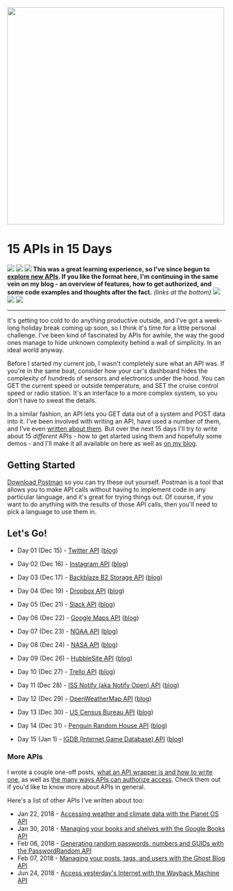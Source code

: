 <img src="https://grantwinney.com/content/images/2017/12/winter-hike-1796562_1920.jpg" width=500>

# 15 APIs in 15 Days

![](https://placehold.it/15/6ffffd/000000?text=+)
![](https://placehold.it/15/66a8ff/000000?text=+)
![](https://placehold.it/15/3c52bd/000000?text=+)
**This was a great learning experience, so I've since begun to [explore new APIs](https://grantwinney.com/tag/api/). If you like the format here, I'm continuing in the same vein on my blog - an overview of features, how to get authorized, and some code examples and thoughts after the fact.** *(links at the bottom)*
![](https://placehold.it/15/3c52bd/000000?text=+)
![](https://placehold.it/15/66a8ff/000000?text=+)
![](https://placehold.it/15/6ffffd/000000?text=+)

---

It's getting too cold to do anything productive outside, and I've got a week-long holiday break coming up soon, so I think it's time for a little personal challenge. I've been kind of fascinated by APIs for awhile, the way the good ones manage to hide unknown complexity behind a wall of simplicity. In an ideal world anyway.

Before I started my current job, I wasn't completely sure what an API was. If you're in the same boat, consider how your car's dashboard hides the complexity of hundreds of sensors and electronics under the hood. You can GET the current speed or outside temperature, and SET the cruise control speed or radio station. It's an interface to a more complex system, so you don't have to sweat the details.

In a similar fashion, an API lets you GET data out of a system and POST data into it. I've been involved with writing an API, have used a number of them, and I've even [written about them](https://grantwinney.com/what-is-an-api/). But over the next 15 days I'll try to write about 15 _different_ APIs - how to get started using them and hopefully some demos - and I'll make it all available on here as well as [on my blog](https://grantwinney.com/tag/15-apis-in-15-days/).

## Getting Started

[Download Postman](https://www.getpostman.com/) so you can try these out yourself. Postman is a tool that allows you to make API calls without having to implement code in any particular language, and it's great for trying things out. Of course, if you want to do anything with the results of those API calls, then you'll need to pick a language to use them in.

## Let's Go!

- Day 01 (Dec 15) - [Twitter API](Day%2001%20-%20Twitter%20API.md) ([blog](https://grantwinney.com/day-1-twitter-api/))

- Day 02 (Dec 16) - [Instagram API](Day%2002%20-%20Instagram%20API.md) ([blog](https://grantwinney.com/day-2-instagram-api/))

- Day 03 (Dec 17) - [Backblaze B2 Storage API](Day%2003%20-%20Backblaze%20B2%20API.md) ([blog](https://grantwinney.com/day-3-backblaze-b2-api/))

- Day 04 (Dec 19) - [Dropbox API](Day%2004%20-%20Dropbox%20API.md) ([blog](https://grantwinney.com/day-4-dropbox-api/))

- Day 05 (Dec 21) - [Slack API](Day%2005%20-%20Slack%20API.md) ([blog](https://grantwinney.com/day-5-slack-api/))

- Day 06 (Dec 22) - [Google Maps API](Day%2006%20-%20Google%20Maps%20API.md) ([blog](https://grantwinney.com/day-6-google-maps-api/))

- Day 07 (Dec 23) - [NOAA API](Day%2007%20-%20NOAA%20API.md) ([blog](https://grantwinney.com/day-7-noaa-api/))

- Day 08 (Dec 24) - [NASA API](Day%2008%20-%20NASA%20API.md) ([blog](https://grantwinney.com/day-8-nasa-api/))

- Day 09 (Dec 26) - [HubbleSite API](Day%2009%20-%20HubbleSite%20API.md) ([blog](https://grantwinney.com/day-9-hubblesite-api/))

- Day 10 (Dec 27) - [Trello API](Day%2010%20-%20Trello%20API.md) ([blog](https://grantwinney.com/day-10-trello-api/))

- Day 11 (Dec 28) - [ISS Notify (aka Notify Open) API](Day%2011%20-%20ISS%20Notify%20API.md) ([blog](https://grantwinney.com/day-11-iss-notify-api/))

- Day 12 (Dec 29) - [OpenWeatherMap API](Day%2012%20-%20OpenWeatherMap%20API.md) ([blog](https://grantwinney.com/day-12-openweathermap-api/))

- Day 13 (Dec 30) - [US Census Bureau API](Day%2013%20-%20US%20Census%20Bureau%20API.md) ([blog](https://grantwinney.com/day-13-us-census-bureau-api/))

- Day 14 (Dec 31) - [Penguin Random House API](Day%2014%20-%20Penguin%20Random%20House%20API.md) ([blog](https://grantwinney.com/day-14-penguin-random-house-api/))

- Day 15 (Jan 1) - [IGDB (Internet Game Database) API](Day%2015%20-%20IGDB%20API.md) ([blog](https://grantwinney.com/day-15-igdb-api-internet-game-database/))

### More APIs

I wrote a couple one-off posts, [what an API wrapper is and how to write one](https://grantwinney.com/what-is-an-api-wrapper-and-how-do-i-write-one/), as well as [the many ways APIs can authorize access](https://grantwinney.com/a-look-at-the-many-ways-apis-can-authorize-access/). Check them out if you'd like to know more about APIs in general.

Here's a list of other APIs I've written about too:

- Jan 22, 2018 - [Accessing weather and climate data with the Planet OS API](https://grantwinney.com/what-is-the-planet-os-api/)
- Jan 30, 2018 - [Managing your books and shelves with the Google Books API](https://grantwinney.com/what-is-the-google-books-api/)
- Feb 06, 2018 - [Generating random passwords, numbers and GUIDs with the PasswordRandom API](https://grantwinney.com/passwordrandom-api/)
- Feb 07, 2018 - [Managing your posts, tags, and users with the Ghost Blog API](https://grantwinney.com/what-is-the-ghost-api/)
- Jun 24, 2018 - [Access yesterday's Internet with the Wayback Machine API](https://grantwinney.com/access-yesterdays-internet-with-the-wayback-machine-apis/)
